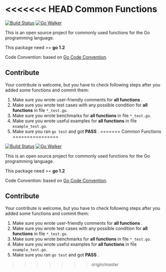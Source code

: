 <<<<<<< HEAD
Common Functions
================

[![Build Status](https://travis-ci.org/Unknwon/com.svg)](https://travis-ci.org/Unknwon/com) [![Go Walker](http://gowalker.org/api/v1/badge)](http://gowalker.org/github.com/Unknwon/com)

This is an open source project for commonly used functions for the Go programming language.

This package need >= **go 1.2**

Code Convention: based on [Go Code Convention](https://github.com/Unknwon/go-code-convention).

## Contribute

Your contribute is welcome, but you have to check following steps after you added some functions and commit them:

1. Make sure you wrote user-friendly comments for **all functions** .
2. Make sure you wrote test cases with any possible condition for **all functions** in file `*_test.go`.
3. Make sure you wrote benchmarks for **all functions** in file `*_test.go`.
4. Make sure you wrote useful examples for **all functions** in file `example_test.go`.
5. Make sure you ran `go test` and got **PASS** .
=======
Common Functions
================

[![Build Status](https://travis-ci.org/Unknwon/com.svg)](https://travis-ci.org/Unknwon/com) [![Go Walker](http://gowalker.org/api/v1/badge)](http://gowalker.org/github.com/Unknwon/com)

This is an open source project for commonly used functions for the Go programming language.

This package need >= **go 1.2**

Code Convention: based on [Go Code Convention](https://github.com/Unknwon/go-code-convention).

## Contribute

Your contribute is welcome, but you have to check following steps after you added some functions and commit them:

1. Make sure you wrote user-friendly comments for **all functions** .
2. Make sure you wrote test cases with any possible condition for **all functions** in file `*_test.go`.
3. Make sure you wrote benchmarks for **all functions** in file `*_test.go`.
4. Make sure you wrote useful examples for **all functions** in file `example_test.go`.
5. Make sure you ran `go test` and got **PASS** .
>>>>>>> origin/master
